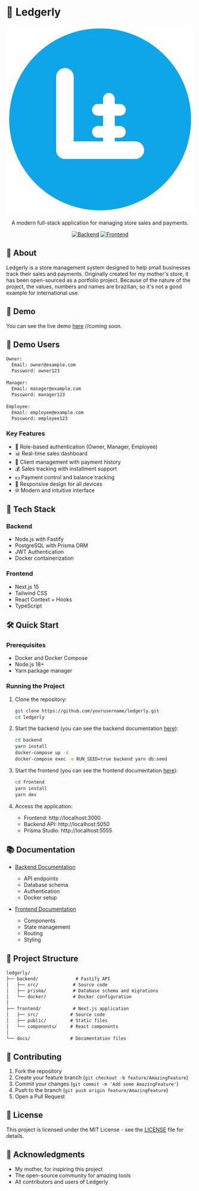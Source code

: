 # 🏪 Ledgerly

<div align="center">

![Ledgerly Logo](frontend/public/logo.svg)

A modern full-stack application for managing store sales and payments.

[![Backend](https://img.shields.io/badge/Backend-Fastify-green)](backend/README.md)
[![Frontend](https://img.shields.io/badge/Frontend-Next.js-blue)](frontend/README.md)

</div>

## 📖 About

Ledgerly is a store management system designed to help small businesses track their sales and payments. Originally created for my mother's store, it has been open-sourced as a portfolio project. Because of the nature of the project, the values, numbers and names are brazilian, so it's not a good example for international use.

## 📝 Demo

You can see the live demo [here]() //coming soon.

## 📝 Demo Users

```
Owner:
  Email: owner@example.com
  Password: owner123

Manager:
  Email: manager@example.com
  Password: manager123

Employee:
  Email: employee@example.com
  Password: employee123
```

### Key Features

- 🔐 Role-based authentication (Owner, Manager, Employee)
- 📊 Real-time sales dashboard
- 👥 Client management with payment history
- 💰 Sales tracking with installment support
- 💵 Payment control and balance tracking
- 📱 Responsive design for all devices
- 🌐 Modern and intuitive interface

## 🚀 Tech Stack

### Backend

- Node.js with Fastify
- PostgreSQL with Prisma ORM
- JWT Authentication
- Docker containerization

### Frontend

- Next.js 15
- Tailwind CSS
- React Context + Hooks
- TypeScript

## 🛠️ Quick Start

### Prerequisites

- Docker and Docker Compose
- Node.js 18+
- Yarn package manager

### Running the Project

1. Clone the repository:

   ```bash
   git clone https://github.com/yourusername/ledgerly.git
   cd ledgerly
   ```

2. Start the backend (you can see the backend documentation [here](backend/README.md)):

   ```bash
   cd backend
   yarn install
   docker-compose up -d
   docker-compose exec -e RUN_SEED=true backend yarn db:seed
   ```

3. Start the frontend (you can see the frontend documentation [here](frontend/README.md)):

   ```bash
   cd frontend
   yarn install
   yarn dev
   ```

4. Access the application:
   - Frontend: http://localhost:3000
   - Backend API: http://localhost:5050
   - Prisma Studio: http://localhost:5555

## 📚 Documentation

- [Backend Documentation](backend/README.md)

  - API endpoints
  - Database schema
  - Authentication
  - Docker setup

- [Frontend Documentation](frontend/README.md)
  - Components
  - State management
  - Routing
  - Styling

## 🎯 Project Structure

```
ledgerly/
├── backend/              # Fastify API
│   ├── src/             # Source code
│   ├── prisma/          # Database schema and migrations
│   └── docker/          # Docker configuration
│
├── frontend/            # Next.js application
│   ├── src/            # Source code
│   ├── public/         # Static files
│   └── components/     # React components
│
└── docs/               # Documentation files
```

## 🤝 Contributing

1. Fork the repository
2. Create your feature branch (`git checkout -b feature/AmazingFeature`)
3. Commit your changes (`git commit -m 'Add some AmazingFeature'`)
4. Push to the branch (`git push origin feature/AmazingFeature`)
5. Open a Pull Request

## 📝 License

This project is licensed under the MIT License - see the [LICENSE](LICENSE) file for details.

## 🙏 Acknowledgments

- My mother, for inspiring this project
- The open-source community for amazing tools
- All contributors and users of Ledgerly

```

```
